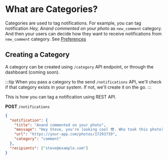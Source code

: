 # What are Categories?

Categories are used to tag notifications. For example, you can tag notification _Hey, Anand commented on your photo_ as `new_comment` category. And then your users can decide how they want to receive notifications from `new_comment` category. See [Preferences](../preference/what-are-preferences)

## Creating a Category

A category can be created using `/category` API endpoint, or through the dashboard (coming soon).

:::tip
When you pass a category to the send `/notifications` API, we'll check if that category exists in your system. If not, we'll create it on the go.
:::

This is how you can tag a notification using REST API.

**POST** `/notifications`

```json
{
  "notification": {
    "title": "Anand commented on your photo",
    "message": "Hey Steve, you're looking cool 😎. Who took this photo?",
    "url": "https://your-app.com/photos/17293739",
    "category": "comment"
  },
  "recipients": ["steve@example.com"]
}
```
